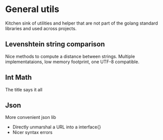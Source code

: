 General utils
=================

Kitchen sink of utilities and helper that are not part of the
golang standard libraries and used across projects.


Levenshtein string comparison
-----------------------------

Nice methods to compute a distance between strings. Multiple implementataions,
low memory footprint, one UTF-8 compatible.


Int Math
--------

The title says it all


Json
----

More convenient json lib
* Directly unmarshal a URL into a interface{}
* Nicer syntax errors
